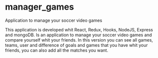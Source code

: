 # manager_games

Application to manage your soccer video games 

This application is developed whit React, Redux, Hooks, NodeJS, Express and mongoDB. 
Is an application to manage your soccer video games and compare yourself whit your friends. 
In this version you can see all games, teams, user and difference of goals and games that you have whit your friends, you can also add all the matches you want. 
